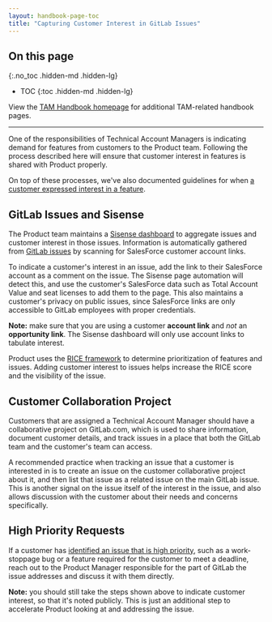 ```yaml
---
layout: handbook-page-toc
title: "Capturing Customer Interest in GitLab Issues"
---
```


## On this page
{:.no_toc .hidden-md .hidden-lg}

- TOC
{:toc .hidden-md .hidden-lg}

View the [TAM Handbook homepage](/handbook/customer-success/tam/) for additional TAM-related handbook pages.

---

One of the responsibilities of Technical Account Managers is indicating demand for features from customers to the Product team. Following the process described here will ensure that customer interest in features is shared with Product properly.

On top of these processes, we've also documented guidelines for when [a customer expressed interest in a feature](/handbook/product/how-to-engage/#a-customer-expressed-interest-in-a-feature).

## GitLab Issues and Sisense

The Product team maintains a [Sisense dashboard](https://app.periscopedata.com/app/gitlab/480786/User-Requested-Issues) to aggregate issues and customer interest in those issues. Information is automatically gathered from [GitLab issues](https://gitlab.com/gitlab-org/gitlab/issues) by scanning for SalesForce customer account links.

To indicate a customer's interest in an issue, add the link to their SalesForce account as a comment on the issue. The Sisense page automation will detect this, and use the customer's SalesForce data such as Total Account Value and seat licenses to add them to the page. This also maintains a customer's privacy on public issues, since SalesForce links are only accessible to GitLab employees with proper credentials.

**Note:** make sure that you are using a customer **account link** and _not_ an **opportunity link**. The Sisense dashboard will only use account links to tabulate interest.

Product uses the [RICE framework](/handbook/product/product-management/process/#prioritization) to determine prioritization of features and issues. Adding customer interest to issues helps increase the RICE score and the visibility of the issue.

## Customer Collaboration Project

Customers that are assigned a Technical Account Manager should have a collaborative project on GitLab.com, which is used to share information, document customer details, and track issues in a place that both the GitLab team and the customer's team can access.

A recommended practice when tracking an issue that a customer is interested in is to create an issue on the customer collaborative project about it, and then list that issue as a related issue on the main GitLab issue. This is another signal on the issue itself of the interest in the issue, and also allows discussion with the customer about their needs and concerns specifically.

## High Priority Requests

If a customer has [identified an issue that is high priority](/handbook/product/product-management/process/#issues-important-to-customers), such as a work-stoppage bug or a feature required for the customer to meet a deadline, reach out to the Product Manager responsible for the part of GitLab the issue addresses and discuss it with them directly.

**Note:** you should still take the steps shown above to indicate customer interest, so that it's noted publicly. This is just an additional step to accelerate Product looking at and addressing the issue.
